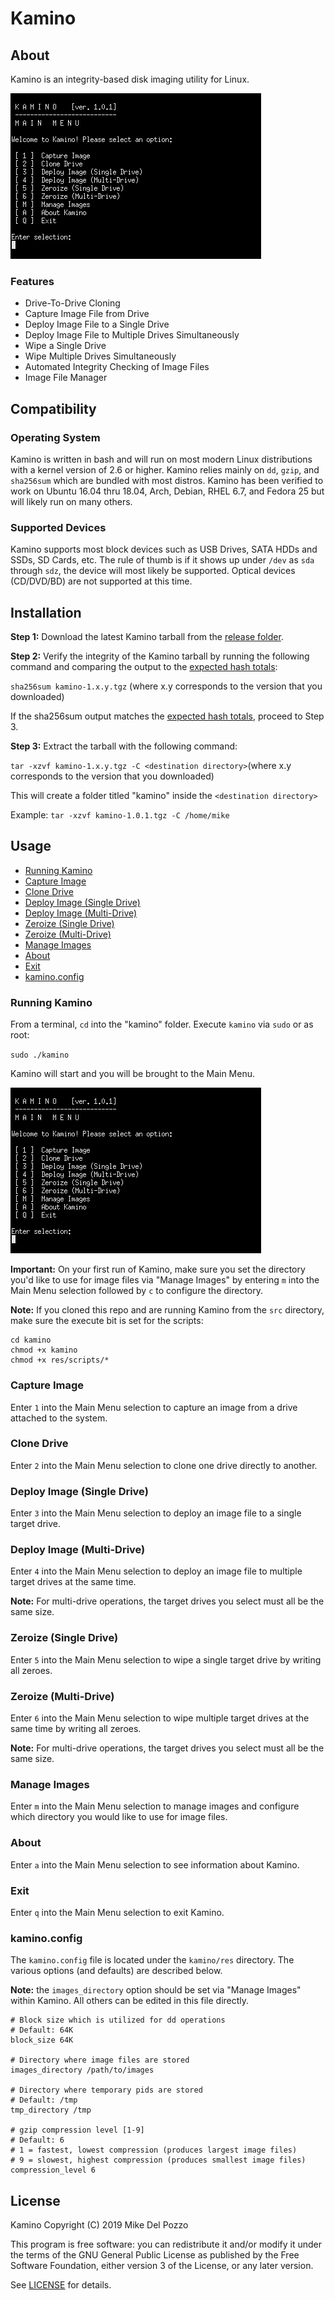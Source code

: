 # Kamino

## About

Kamino is an integrity-based disk imaging utility for Linux.

![Kamino Screenshot](src/screenshots/main_menu.png?raw=true)

### Features

+ Drive-To-Drive Cloning
+ Capture Image File from Drive
+ Deploy Image File to a Single Drive
+ Deploy Image File to Multiple Drives Simultaneously
+ Wipe a Single Drive
+ Wipe Multiple Drives Simultaneously
+ Automated Integrity Checking of Image Files
+ Image File Manager

## Compatibility

### Operating System

Kamino is written in bash and will run on most modern Linux distributions with a kernel version of 2.6 or higher. Kamino relies mainly on `dd`, `gzip`, and `sha256sum` which are bundled with most distros. Kamino has been verified to work on Ubuntu 16.04 thru 18.04, Arch, Debian, RHEL 6.7, and Fedora 25 but will likely run on many others.

### Supported Devices

Kamino supports most block devices such as USB Drives, SATA HDDs and SSDs, SD Cards, etc. The rule of thumb is if it shows up under `/dev` as `sda` through `sdz`, the device will most likely be supported. Optical devices (CD/DVD/BD) are not supported at this time.

## Installation

**Step 1:** Download the latest Kamino tarball from the [release folder](https://github.com/delpozzo/kamino/blob/master/release).


**Step 2:** Verify the integrity of the Kamino tarball by running the following command and comparing the output to the [expected hash totals](https://github.com/delpozzo/kamino/blob/master/release/HASHTOTALS.md):

`sha256sum kamino-1.x.y.tgz` (where x.y corresponds to the version that you downloaded)

If the sha256sum output matches the [expected hash totals](https://github.com/delpozzo/kamino/blob/master/release/HASHTOTALS.md), proceed to Step 3.


**Step 3:** Extract the tarball with the following command:

`tar -xzvf kamino-1.x.y.tgz -C <destination directory>`(where x.y corresponds to the version that you downloaded)

This will create a folder titled "kamino" inside the `<destination directory>`

Example: `tar -xzvf kamino-1.0.1.tgz -C /home/mike`

## Usage

+ [Running Kamino](#running-kamino)
+ [Capture Image](#capture-image)
+ [Clone Drive](#clone-drive)
+ [Deploy Image (Single Drive)](#deploy-image-single-drive)
+ [Deploy Image (Multi-Drive)](#deploy-image-multi-drive)
+ [Zeroize (Single Drive)](#zeroize-single-drive)
+ [Zeroize (Multi-Drive)](#zeroize-multi-drive)
+ [Manage Images](#manage-images)
+ [About](#about)
+ [Exit](#exit)
+ [kamino.config](#kaminoconfig)

### Running Kamino

From a terminal, `cd` into the "kamino" folder. Execute `kamino` via `sudo` or as root:

`sudo ./kamino`

Kamino will start and you will be brought to the Main Menu.

![Main Menu Screenshot](src/screenshots/main_menu.png?raw=true)

**Important:** On your first run of Kamino, make sure you set the directory you'd like to use for image files via "Manage Images" by entering `m` into the Main Menu selection followed by `c` to configure the directory.

**Note:** If you cloned this repo and are running Kamino from the `src` directory, make sure the execute bit is set for the scripts:

```
cd kamino
chmod +x kamino
chmod +x res/scripts/*
```

### Capture Image

Enter `1` into the Main Menu selection to capture an image from a drive attached to the system.

### Clone Drive

Enter `2` into the Main Menu selection to clone one drive directly to another. 

### Deploy Image (Single Drive)

Enter `3` into the Main Menu selection to deploy an image file to a single target drive. 

### Deploy Image (Multi-Drive)

Enter `4` into the Main Menu selection to deploy an image file to multiple target drives at the same time.

**Note:** For multi-drive operations, the target drives you select must all be the same size.

### Zeroize (Single Drive)

Enter `5` into the Main Menu selection to wipe a single target drive by writing all zeroes.

### Zeroize (Multi-Drive)

Enter `6` into the Main Menu selection to wipe multiple target drives at the same time by writing all zeroes.

**Note:** For multi-drive operations, the target drives you select must all be the same size.

### Manage Images

Enter `m` into the Main Menu selection to manage images and configure which directory you would like to use for image files.

### About

Enter `a` into the Main Menu selection to see information about Kamino.

### Exit

Enter `q` into the Main Menu selection to exit Kamino.


### kamino.config

The `kamino.config` file is located under the `kamino/res` directory. The various options (and defaults) are described below. 

**Note:** the `images_directory` option should be set via "Manage Images" within Kamino. All others can be edited in this file directly.

```
# Block size which is utilized for dd operations
# Default: 64K
block_size 64K

# Directory where image files are stored
images_directory /path/to/images

# Directory where temporary pids are stored 
# Default: /tmp
tmp_directory /tmp

# gzip compression level [1-9]
# Default: 6
# 1 = fastest, lowest compression (produces largest image files)
# 9 = slowest, highest compression (produces smallest image files)
compression_level 6
```

## License

Kamino Copyright (C) 2019 Mike Del Pozzo

This program is free software: you can redistribute it and/or modify it under the terms of the GNU General Public License as published by the Free Software Foundation, either version 3 of the License, or any later version.

See [LICENSE](LICENSE) for details.
